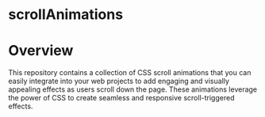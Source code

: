 <!-- @format -->

# scrollAnimations

# Overview

This repository contains a collection of CSS scroll animations that you can easily integrate into your web projects to add engaging and visually appealing effects as users scroll down the page. These animations leverage the power of CSS to create seamless and responsive scroll-triggered effects.
